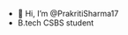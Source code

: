 - 👋 Hi, I’m @PrakritiSharma17
- B.tech CSBS student


<!---
PrakritiSharma17/PrakritiSharma17 is a ✨ special ✨ repository because its `README.md` (this file) appears on your GitHub profile.
You can click the Preview link to take a look at your changes.
--->

